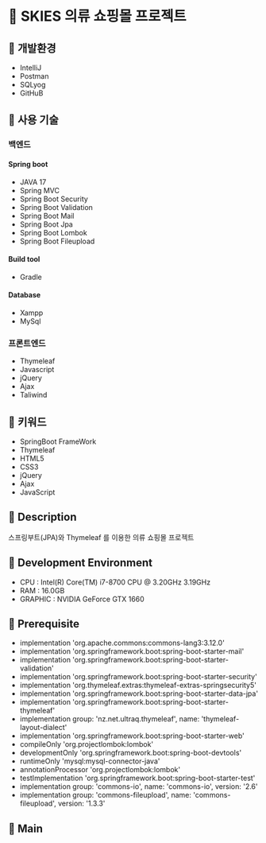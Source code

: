 # 🥼 SKIES 의류 쇼핑몰 프로젝트

## 📝 개발환경
* IntelliJ
* Postman
* SQLyog
* GitHuB

## 📝 사용 기술
### 백엔드
#### Spring boot
* JAVA 17
* Spring MVC
* Spring Boot Security
* Spring Boot Validation
* Spring Boot Mail
* Spring Boot Jpa
* Spring Boot Lombok
* Spring Boot Fileupload

#### Build tool
* Gradle

#### Database
* Xampp
* MySql

### 프론트엔드
* Thymeleaf
* Javascript
* jQuery
* Ajax
* Taliwind

## 📝 키워드
* SpringBoot FrameWork
* Thymeleaf
* HTML5
* CSS3
* jQuery
* Ajax
* JavaScript

## 📝 Description
스프링부트(JPA)와 Thymeleaf 를 이용한 의류 쇼핑몰 프로젝트

## 📝 Development Environment
* CPU : Intel(R) Core(TM) i7-8700 CPU @ 3.20GHz 3.19GHz
* RAM : 16.0GB
* GRAPHIC : NVIDIA GeForce GTX 1660

## 📝 Prerequisite
* implementation 'org.apache.commons:commons-lang3:3.12.0'
* implementation 'org.springframework.boot:spring-boot-starter-mail'
* implementation 'org.springframework.boot:spring-boot-starter-validation'
* implementation 'org.springframework.boot:spring-boot-starter-security'
* implementation 'org.thymeleaf.extras:thymeleaf-extras-springsecurity5'
* implementation 'org.springframework.boot:spring-boot-starter-data-jpa'
* implementation 'org.springframework.boot:spring-boot-starter-thymeleaf'
* implementation group: 'nz.net.ultraq.thymeleaf', name: 'thymeleaf-layout-dialect'
* implementation 'org.springframework.boot:spring-boot-starter-web'
* compileOnly 'org.projectlombok:lombok'
* developmentOnly 'org.springframework.boot:spring-boot-devtools'
* runtimeOnly 'mysql:mysql-connector-java'
* annotationProcessor 'org.projectlombok:lombok'
* testImplementation 'org.springframework.boot:spring-boot-starter-test'
* implementation group: 'commons-io', name: 'commons-io', version: '2.6'
* implementation group: 'commons-fileupload', name: 'commons-fileupload', version: '1.3.3'

## 📝 Main 



